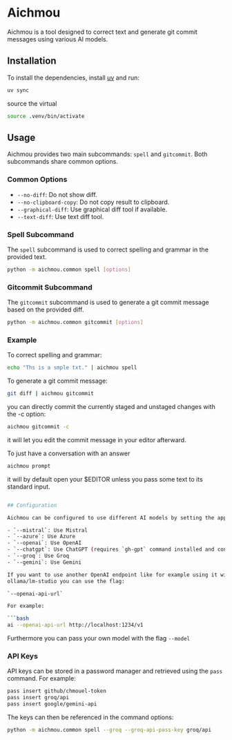 # Aichmou

Aichmou is a tool designed to correct text and generate git commit messages using various AI models.

## Installation

To install the dependencies, install [uv](https://docs.astral.sh/uv/getting-started/installation/) and run:

```bash
uv sync
```

source the virtual

```bash
source .venv/bin/activate
```

## Usage

Aichmou provides two main subcommands: `spell` and `gitcommit`. Both subcommands share common options.

### Common Options

- `--no-diff`: Do not show diff.
- `--no-clipboard-copy`: Do not copy result to clipboard.
- `--graphical-diff`: Use graphical diff tool if available.
- `--text-diff`: Use text diff tool.

### Spell Subcommand

The `spell` subcommand is used to correct spelling and grammar in the provided text.

```bash
python -m aichmou.common spell [options]
```

### Gitcommit Subcommand

The `gitcommit` subcommand is used to generate a git commit message based on the provided diff.

```bash
python -m aichmou.common gitcommit [options]
```

### Example

To correct spelling and grammar:

```bash
echo "Ths is a smple txt." | aichmou spell
```

To generate a git commit message:

```bash
git diff | aichmou gitcommit
```

you can directly commit the currently staged and unstaged changes with the -c option:

```bash
aichmou gitcommit -c
```

it will let you edit the commit message in your editor afterward.

To just have a conversation with an answer

```bash
aichmou prompt
```

it will by default open your $EDITOR unless you pass some text to its standard input.

```bash

## Configuration

Aichmou can be configured to use different AI models by setting the appropriate flags:

- `--mistral`: Use Mistral
- `--azure`: Use Azure
- `--openai`: Use OpenAI
- `--chatgpt`: Use ChatGPT (requires `gh-gpt` command installed and configured)
- `--groq`: Use Groq
- `--gemini`: Use Gemini

If you want to use another OpenAI endpoint like for example using it with a local
ollama/lm-studio you can use the flag:

`--openai-api-url`

For example:

```bash
ai --openai-api-url http://localhost:1234/v1
```

Furthermore you can pass your own model with the flag `--model`

### API Keys

API keys can be stored in a password manager and retrieved using the `pass` command. For example:

```bash
pass insert github/chmouel-token
pass insert groq/api
pass insert google/gemini-api
```

The keys can then be referenced in the command options:

```bash
python -m aichmou.common spell --groq --groq-api-pass-key groq/api
```
